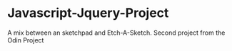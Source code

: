 # Javascript-Jquery-Project
A mix between an sketchpad and Etch-A-Sketch. Second project from the Odin Project

